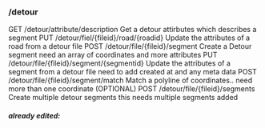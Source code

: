 ### /detour
GET /detour/attribute/description Get a detour attirbutes which describes a segment
PUT /detour/fiel/{fileid}/road/{roadid} Update the attributes of a road from a detour file
POST /detour/file/{fileid}/segment Create a Detour segment
		need an array of coordinates and more attributes
PUT /detour/file/{fileid}/segment/{segmentid} Update the attributes of a segment from a detour file
		need to add created at and any meta data
POST /detour/file/{fileid}/segment/match Match a polyline of coordinates.. 
		need more than one coordinate (OPTIONAL)
POST /detour/file/{fileid}/segments Create multiple detour segments
		this needs multiple segments added 


##### already edited:



